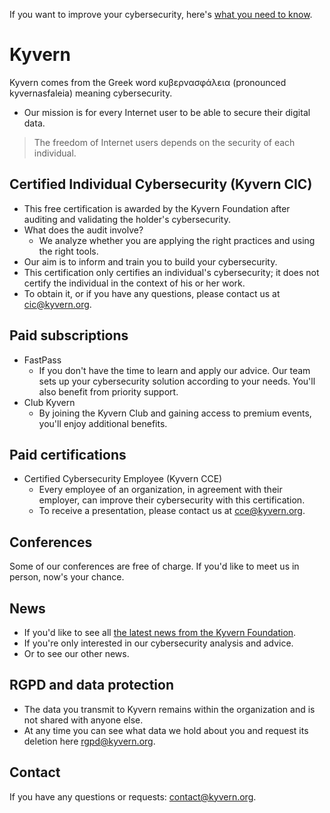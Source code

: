 If you want to improve your cybersecurity, here's [what you need to know](https://github.com/kyvernfoundation/kyvern/tree/main/courses).

# Kyvern
Kyvern comes from the Greek word κυβερνασφάλεια (pronounced kyvernasfaleia) meaning cybersecurity.
- Our mission is for every Internet user to be able to secure their digital data.
> The freedom of Internet users depends on the security of each individual.
## Certified Individual Cybersecurity (Kyvern CIC)
- This free certification is awarded by the Kyvern Foundation after auditing and validating the holder's cybersecurity.
- What does the audit involve?
  - We analyze whether you are applying the right practices and using the right tools.
- Our aim is to inform and train you to build your cybersecurity.
- This certification only certifies an individual's cybersecurity; it does not certify the individual in the context of his or her work.
- To obtain it, or if you have any questions, please contact us at cic@kyvern.org.
## Paid subscriptions
- FastPass
	- If you don't have the time to learn and apply our advice. Our team sets up your cybersecurity solution according to your needs. You'll also benefit from priority support.
- Club Kyvern
	- By joining the Kyvern Club and gaining access to premium events, you'll enjoy additional benefits.
## Paid certifications
- Certified Cybersecurity Employee (Kyvern CCE)
  - Every employee of an organization, in agreement with their employer, can improve their cybersecurity with this certification.
  - To receive a presentation, please contact us at cce@kyvern.org.
## Conferences
Some of our conferences are free of charge. If you'd like to meet us in person, now's your chance.
## News
- If you'd like to see all [the latest news from the Kyvern Foundation](https://github.com/kyvernfoundation/news).
- If you're only interested in our cybersecurity analysis and advice.
- Or to see our other news.
## RGPD and data protection
- The data you transmit to Kyvern remains within the organization and is not shared with anyone else.
- At any time you can see what data we hold about you and request its deletion here rgpd@kyvern.org.
## Contact
If you have any questions or requests: contact@kyvern.org.
